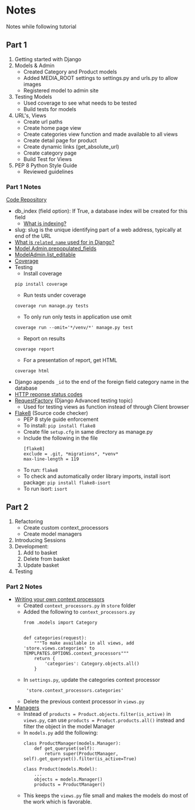 # Notes
Notes while following tutorial

## Part 1
1. Getting started with Django
2. Models & Admin
    * Created Category and Product models
    * Added MEDIA_ROOT settings to settings.py and urls.py to allow images
    * Registered model to admin site
3. Testing Models
    * Used coverage to see what needs to be tested
    * Build tests for models
4. URL's, Views
    * Create url paths
    * Create home page view
    * Create categories view function and made available to all views
    * Create detail page for product
    * Create dynamic links (get_absolute_url)
    * Create category page
    * Build Test for Views
5. PEP 8 Python Style Guide
    * Reviewed guidelines

### Part 1 Notes
[Code Repository](https://github.com/veryacademy/YT_Django_Project_Ecommerce_v1_Part1)
* db_index (field option): If True, a database index will be created for this field
    * [What is indexing?](https://dataschool.com/sql-optimization/how-indexing-works/)
* slug: slug is the unique identifying part of a web address, typically at end of the URL
* [What is `related_name` used for in Django?](https://stackoverflow.com/questions/2642613/what-is-related-name-used-for-in-django)
* [Model.Admin.prepopulated_fields](https://docs.djangoproject.com/en/3.1/ref/contrib/admin/#django.contrib.admin.ModelAdmin.prepopulated_fields)
* [ModelAdmin.list_editable](https://docs.djangoproject.com/en/3.1/ref/contrib/admin/#django.contrib.admin.ModelAdmin.list_editable)
* [Coverage](https://coverage.readthedocs.io/en/coverage-5.5/)
* Testing
    * Install coverage
    ```
    pip install coverage
    ```
    * Run tests under coverage
    ```
    coverage run manage.py tests
    ```
    * To only run only tests in application use omit
    ```
    coverage run --omit='*/venv/*' manage.py test
    ```
    * Report on results
    ```
    coverage report
    ```
    * For a presentation of report, get HTML
    ```
    coverage html
    ```
* Django appends `_id` to the end of the foreign field category name in the database
* [HTTP reponse status codes](https://developer.mozilla.org/en-US/docs/Web/HTTP/Status)
* [RequestFactory](https://docs.djangoproject.com/en/3.2/topics/testing/advanced/) (Django Advanced testing topic)
    * Used for testing views as function instead of through Client browser
* [Flake8](https://pypi.org/project/flake8/) (Source code checker)
    * PEP 8 style guide enforcement
    * To install: `pip install flake8`
    * Create file `setup.cfg` in same directory as manage.py
    * Include the following in the file
        ```
        [flake8]
        exclude = .git, *migrations*, *venv*
        max-line-length = 119
        ```
    * To run: `flake8`
    * To check and automatically order library imports, install isort package: `pip install flake8-isort`
    * To run isort: `isort`


## Part 2
1. Refactoring
    * Create custom context_processors
    * Create model managers
2. Introducing Sessions
3. Development:
    1. Add to basket
    2. Delete from basket
    3. Update basket
4. Testing

### Part 2 Notes
* [Writing your own context processors](https://docs.djangoproject.com/en/3.2/ref/templates/api/#writing-your-own-context-processors)
    * Created `context_processors.py` in `store` folder
    * Added the following to `context_processors.py`
        ```
        from .models import Category


        def categories(request):
            """To make available in all views, add 'store.views.categories' to TEMPLPATES.OPTIONS.context_processors"""
            return {
                'categories': Category.objects.all()
            }
        ```
    * In `settings.py`, update the categories context processor
        ```
         'store.context_processors.categories'
         ```
    * Delete the previous context processor in `views.py`
* [Managers](https://docs.djangoproject.com/en/3.2/topics/db/managers/)
    * Instead of `products = Product.objects.filter(is_active)` in `views.py`, can use `products = Product.products.all()` instead and filter the object in the model Manager
    * In `models.py` add the following:
        ```
        class ProductManager(models.Manager):
            def get_queryset(self):
                return super(ProductManager, self).get_queryset().filter(is_active=True)

        class Product(models.Model):
            ...
            objects = models.Manager()
            products = ProductManager()
        ```
    * This keeps the `views.py` file small and makes the models do most of the work which is favorable.